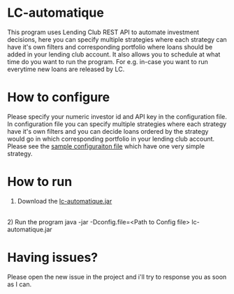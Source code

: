 LC-automatique
==============

This program uses Lending Club REST API to automate investment decisions, here you can specify multiple strategies where each strategy can have it's own filters and corresponding portfolio where loans should be added in your lending club account. It also allows you to schedule at what time do you want to run the program. For e.g. in-case you want to run everytime new loans are released by LC.

How to configure 
==============
Please specify your numeric investor id and API key in the configuration file. In configuration file you can specify multiple strategies where each strategy have it's own filters and you can decide loans ordered by the strategy would go in which corresponding portfolio in your lending club account. Please see the [sample configuraiton file](https://raw.githubusercontent.com/git-hemant/LC-automatique/master/examples/simple/simple.txt) which have one very simple strategy.


How to run 
==============
1) Download the [lc-automatique.jar](https://github.com/git-hemant/LC-automatique/blob/master/distrib/LC-automatique.jar?raw=true)
<br>
2) Run the program java -jar -Dconfig.file=&lt;Path to Config file&gt; lc-automatique.jar 

Having issues?
==============
Please open the new issue in the project and i'll try to response you as soon as I can.


